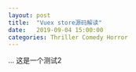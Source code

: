 ```yaml
---
layout: post
title:  "Vuex store源码解读"
date:   2019-09-04 15:00:00
categories: Thriller Comedy Horror
---
```

...
这是一个测试2
